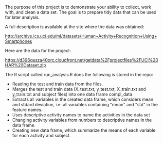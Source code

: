 The purpose of this project is to demonstrate your ability to collect, work with, and clean a data set. 
The goal is to prepare tidy data that can be used for later analysis. 

A full description is available at the site where the data was obtained:

http://archive.ics.uci.edu/ml/datasets/Human+Activity+Recognition+Using+Smartphones

Here are the data for the project:

https://d396qusza40orc.cloudfront.net/getdata%2Fprojectfiles%2FUCI%20HAR%20Dataset.zip

The R script called run_analysis.R does the following is stored in the repo:

- Reading the test and train data from the files.
- Merges the test and train data (X_test.txt, y_test.txt, X_train.txt and y_train.txt and subject files) into one data frame compl_data 
- Extracts all variables in the created data frame, which considers mean and stdard deviation, i.e. all variables containing "mean" and "std" in the feature names.
- Uses descriptive activity names to name the activities in the data set
- Changing activity variables from numbers to descriptive names in the data frame.
- Creating new data frame, which summarize the means of each variable for each activity and subject. 
